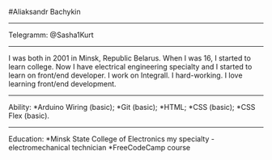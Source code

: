 #Aliaksandr Bachykin 

******
 
 Telegramm: @Sasha1Kurt 

******

I was both in 2001 in Minsk, Republic Belarus. When I was 16, I started to learn college. 
Now I have electrical engineering specialty and I started to learn on front/end developer. 
I work on Integrall. I hard-working. I love learning front/end development.

******

Ability: 
    *Arduino Wiring (basic);
    *Git (basic); 
    *HTML; 
    *CSS (basic);
    *CSS Flex (basic). 
    
******

Education: 
    *Minsk State College of Electronics
    my specialty - electromechanical technician
    *FreeCodeCamp course 
